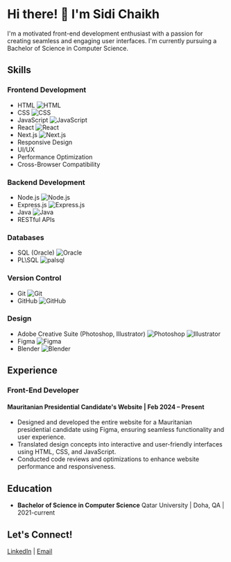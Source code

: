 <!-- Replace the placeholders with your information -->

# Hi there! 👋 I'm Sidi Chaikh

I'm a motivated front-end development enthusiast with a passion for creating seamless and engaging user interfaces. I'm currently pursuing a Bachelor of Science in Computer Science.

## Skills

### Frontend Development
- HTML ![HTML](https://img.shields.io/badge/-HTML-E34F26?logo=html5&logoColor=white)
- CSS ![CSS](https://img.shields.io/badge/-CSS-1572B6?logo=css3&logoColor=white)
- JavaScript ![JavaScript](https://img.shields.io/badge/-JavaScript-F7DF1E?logo=javascript&logoColor=black)
- React ![React](https://img.shields.io/badge/-React-61DAFB?logo=react&logoColor=white)
- Next.js ![Next.js](https://img.shields.io/badge/-Next.js-000000?logo=next.js&logoColor=white)
- Responsive Design
- UI/UX
- Performance Optimization
- Cross-Browser Compatibility 

### Backend Development
- Node.js ![Node.js](https://img.shields.io/badge/-Node.js-339933?logo=node.js&logoColor=white)
- Express.js ![Express.js](https://img.shields.io/badge/-Express.js-000000?logo=express&logoColor=white)
- Java ![Java](https://img.shields.io/badge/-Java-007396?logo=java&logoColor=white)
- RESTful APIs 

### Databases
- SQL (Oracle) ![Oracle](https://img.shields.io/badge/-Oracle-F80000?logo=oracle&logoColor=white)
- PL\SQL ![palsql](https://img.shields.io/badge/-palsql-4479A1?logo=mysql&logoColor=white)

### Version Control
- Git ![Git](https://img.shields.io/badge/-Git-F05032?logo=git&logoColor=white)
- GitHub ![GitHub](https://img.shields.io/badge/-GitHub-181717?logo=github&logoColor=white)

### Design
- Adobe Creative Suite (Photoshop, Illustrator) ![Photoshop](https://img.shields.io/badge/-Photoshop-31A8FF?logo=adobe-photoshop&logoColor=white) ![Illustrator](https://img.shields.io/badge/-Illustrator-FF9A00?logo=adobe-illustrator&logoColor=white)
- Figma ![Figma](https://img.shields.io/badge/-Figma-F24E1E?logo=figma&logoColor=white)
- Blender ![Blender](https://img.shields.io/badge/-Blender-F5792A?logo=blender&logoColor=white)

## Experience

### Front-End Developer
#### Mauritanian Presidential Candidate's Website | Feb 2024 – Present
- Designed and developed the entire website for a Mauritanian presidential candidate using Figma, ensuring seamless functionality and user experience.
- Translated design concepts into interactive and user-friendly interfaces using HTML, CSS, and JavaScript.
- Conducted code reviews and optimizations to enhance website performance and responsiveness.

## Education

- **Bachelor of Science in Computer Science**
  Qatar University | Doha, QA | 2021-current

## Let's Connect!

[LinkedIn](https://www.linkedin.com/in/sidi-mohamed-360450219/) | [Email](mailto:sidi34308s@gmail.com)
